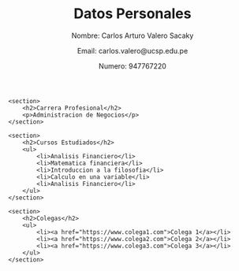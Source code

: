 <!DOCTYPE html>
<html lang="es">
<head>
    <meta charset="UTF-8">
    <meta name="viewport" content="width=device-width, initial-scale=1.0">
    <title>Mi Página Personal</title>
</head>
<body>
    <header>
        <h1>Datos Personales</h1>
        <p>Nombre: Carlos Arturo Valero Sacaky</p>
        <p>Email: carlos.valero@ucsp.edu.pe</p>
        <p>Numero: 947767220</p>
    </header>
    
    <section>
        <h2>Carrera Profesional</h2>
        <p>Administracion de Negocios</p>
    </section>
    
    <section>
        <h2>Cursos Estudiados</h2>
        <ul>
            <li>Analisis Financiero</li>
            <li>Matematica financiera</li>
            <li>Introduccion a la filosofia</li>
            <li>Calculo en una variable</li>
            <li>Analisis Financiero</li>
        </ul>
    </section>
    
    <section>
        <h2>Colegas</h2>
        <ul>
            <li><a href="https://www.colega1.com">Colega 1</a></li>
            <li><a href="https://www.colega2.com">Colega 2</a></li>
            <li><a href="https://www.colega3.com">Colega 3</a></li>
        </ul>
    </section>
    
</body>
</html>
